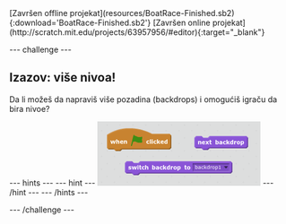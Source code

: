 <div class="p-hero-buttons">
 [Završen offline projekat](resources/BoatRace-Finished.sb2){:download='BoatRace-Finished.sb2'}
 [Završen online projekat](http://scratch.mit.edu/projects/63957956/#editor){:target="_blank"}
</div>

--- challenge ---

## Izazov: više nivoa!

Da li možeš da napraviš više pozadina (backdrops) i omogućiš igraču da bira nivoe?

--- hints --- --- hint --- ![screenshot](images/boat-levels-blocks.png) --- /hint --- --- /hints ---

--- /challenge ---